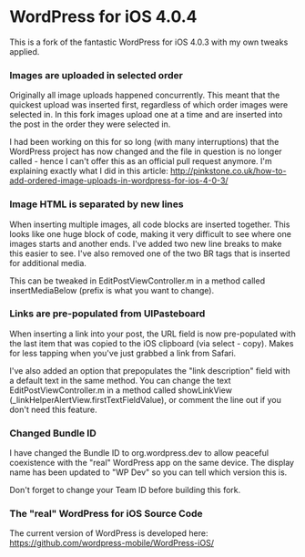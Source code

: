 # WordPress for iOS 4.0.4

This is a fork of the fantastic WordPress for iOS 4.0.3 with my own tweaks applied. 


### Images are uploaded in selected order

Originally all image uploads happened concurrently. This meant that the quickest upload was inserted first, regardless of which order images were selected in. In this fork images upload one at a time and are inserted into the post in the order they were selected in.

I had been working on this for so long (with many interruptions) that the WordPress project has now changed and the file in question is no longer called - hence I can't offer this as an official pull request anymore. I'm explaining exactly what I did in this article: http://pinkstone.co.uk/how-to-add-ordered-image-uploads-in-wordpress-for-ios-4-0-3/


### Image HTML is separated by new lines

When inserting multiple images, all code blocks are inserted together. This looks like one huge block of code, making it very difficult to see where one images starts and another ends. I've added two new line breaks to make this easier to see. I've also removed one of the two BR tags that is inserted for additional media.

This can be tweaked in EditPostViewController.m in a method called insertMediaBelow (prefix is what you want to change).


### Links are pre-populated from UIPasteboard

When inserting a link into your post, the URL field is now pre-populated with the last item that was copied to the iOS clipboard (via select - copy). Makes for less tapping when you've just grabbed a link from Safari.

I've also added an option that prepopulates the "link description" field with a default text in the same method. You can change the text EditPostViewController.m in a method called showLinkView (_linkHelperAlertView.firstTextFieldValue), or comment the line out if you don't need this feature.


### Changed Bundle ID

I have changed the Bundle ID to org.wordpress.dev to allow peaceful coexistence with the "real" WordPress app on the same device. The display name has been updated to "WP Dev" so you can tell which version this is.

Don't forget to change your Team ID before building this fork.


### The "real" WordPress for iOS Source Code

The current version of WordPress is developed here: https://github.com/wordpress-mobile/WordPress-iOS/


